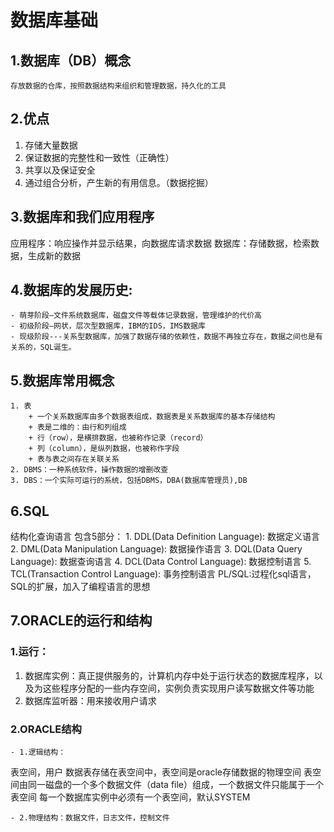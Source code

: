 # 数据库基础

## 1.数据库（DB）概念
	存放数据的仓库，按照数据结构来组织和管理数据，持久化的工具

## 2.优点
 1. 存储大量数据
 2. 保证数据的完整性和一致性（正确性）
 3. 共享以及保证安全
 4. 通过组合分析，产生新的有用信息。（数据挖掘）

## 3.数据库和我们应用程序
应用程序：响应操作并显示结果，向数据库请求数据
数据库：存储数据，检索数据，生成新的数据

## 4.数据库的发展历史:
    - 萌芽阶段—文件系统数据库，磁盘文件等载体记录数据，管理维护的代价高
    - 初级阶段—网状，层次型数据库，IBM的IDS，IMS数据库
    - 现级阶段---关系型数据库，加强了数据存储的依赖性，数据不再独立存在，数据之间也是有关系的，SQL诞生。

## 5.数据库常用概念
	1. 表
	    + 一个关系数据库由多个数据表组成，数据表是关系数据库的基本存储结构
	    + 表是二维的：由行和列组成
	    + 行（row），是横排数据，也被称作记录（record）
	    + 列（column），是纵列数据，也被称作字段
	    + 表与表之间存在关联关系
	2. DBMS：一种系统软件，操作数据的增删改查
	3. DBS：一个实际可运行的系统，包括DBMS，DBA(数据库管理员),DB

## 6.SQL
结构化查询语言
包含5部分：
	1. DDL(Data Definition Language): 数据定义语言
	2. DML(Data Manipulation Language): 数据操作语言
	3. DQL(Data Query Language): 数据查询语言
	4. DCL(Data Control Language): 数据控制语言
	5. TCL(Transaction Control Language): 事务控制语言
PL/SQL:过程化sql语言，SQL的扩展，加入了编程语言的思想

## 7.ORACLE的运行和结构
### 1.运行：

 1. 数据库实例：真正提供服务的，计算机内存中处于运行状态的数据库程序，以及为这些程序分配的一些内存空间，实例负责实现用户读写数据文件等功能
 2. 数据库监听器：用来接收用户请求

### 2.ORACLE结构

    - 1.逻辑结构：
表空间，用户
数据表存储在表空间中，表空间是oracle存储数据的物理空间
表空间由同一磁盘的一个多个数据文件（data file）组成，一个数据文件只能属于一个表空间
每一个数据库实例中必须有一个表空间，默认SYSTEM

    - 2.物理结构：数据文件，日志文件，控制文件